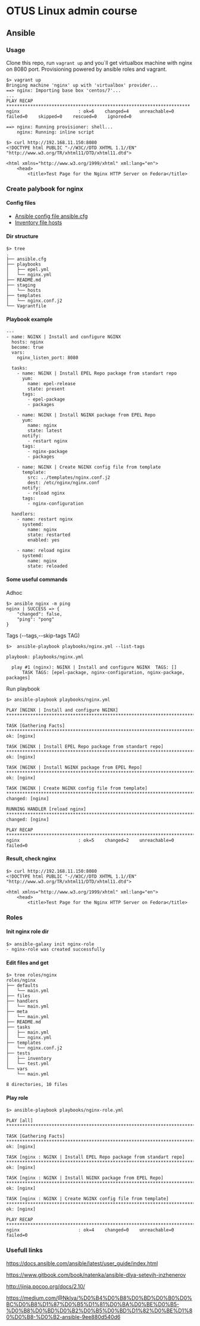 
# OTUS Linux admin course

## Ansible

### Usage

Clone this repo, run `vagrant up` and you`ll get virtualbox machine with nginx on 8080 port. Provisioning powered by ansible roles and vagrant. 

```
$> vagrant up
Bringing machine 'nginx' up with 'virtualbox' provider...
==> nginx: Importing base box 'centos/7'...
...
PLAY RECAP *********************************************************************
nginx                      : ok=6    changed=4    unreachable=0    failed=0    skipped=0    rescued=0    ignored=0   

==> nginx: Running provisioner: shell...
    nginx: Running: inline script

$> curl http://192.168.11.150:8080
<!DOCTYPE html PUBLIC "-//W3C//DTD XHTML 1.1//EN" "http://www.w3.org/TR/xhtml11/DTD/xhtml11.dtd">

<html xmlns="http://www.w3.org/1999/xhtml" xml:lang="en">
    <head>
        <title>Test Page for the Nginx HTTP Server on Fedora</title>
```

### Create palybook for nginx

#### Config files

* [Ansible config file ansible.cfg](ansible.cfg)
* [Inventory file hosts](stage/hosts)

#### Dir structure

```
$> tree
.
├── ansible.cfg
├── playbooks
│   ├── epel.yml
│   └── nginx.yml
├── README.md
├── staging
│   └── hosts
├── templates
│   └── nginx.conf.j2
└── Vagrantfile
```

#### Playbook example

```
---
- name: NGINX | Install and configure NGINX
  hosts: nginx
  become: true
  vars:
    nginx_listen_port: 8080

  tasks:
    - name: NGINX | Install EPEL Repo package from standart repo
      yum:
        name: epel-release
        state: present
      tags:
        - epel-package
        - packages

    - name: NGINX | Install NGINX package from EPEL Repo
      yum:
        name: nginx
        state: latest
      notify:
        - restart nginx
      tags:
        - nginx-package
        - packages

    - name: NGINX | Create NGINX config file from template
      template:
        src: ../templates/nginx.conf.j2
        dest: /etc/nginx/nginx.conf
      notify:
        - reload nginx
      tags:
        - nginx-configuration

  handlers:
    - name: restart nginx
      systemd:
        name: nginx
        state: restarted
        enabled: yes
    
    - name: reload nginx
      systemd:
        name: nginx
        state: reloaded
```

#### Some useful commands

Adhoc
```
$> ansible nginx -m ping
nginx | SUCCESS => {
    "changed": false, 
    "ping": "pong"
}
```

Tags (--tags,--skip-tags TAG)
```
$>  ansible-playbook playbooks/nginx.yml --list-tags

playbook: playbooks/nginx.yml

  play #1 (nginx): NGINX | Install and configure NGINX  TAGS: []
      TASK TAGS: [epel-package, nginx-configuration, nginx-package, packages]
```

Run playbook
```
$> ansible-playbook playbooks/nginx.yml

PLAY [NGINX | Install and configure NGINX] **************************************************************************************************************************************************

TASK [Gathering Facts] **********************************************************************************************************
ok: [nginx]

TASK [NGINX | Install EPEL Repo package from standart repo] *********************************************************************************************************************************
ok: [nginx]

TASK [NGINX | Install NGINX package from EPEL Repo] **********************************************************************************************************************************
ok: [nginx]

TASK [NGINX | Create NGINX config file from template] **********************************************************************************************************************************
changed: [nginx]

RUNNING HANDLER [reload nginx] **********************************************************************************************************************************
changed: [nginx]

PLAY RECAP ***********************************************************************************************************************
nginx                      : ok=5    changed=2    unreachable=0    failed=0 
```

#### Result, check nginx

```
$> curl http://192.168.11.150:8080
<!DOCTYPE html PUBLIC "-//W3C//DTD XHTML 1.1//EN" "http://www.w3.org/TR/xhtml11/DTD/xhtml11.dtd">

<html xmlns="http://www.w3.org/1999/xhtml" xml:lang="en">
    <head>
        <title>Test Page for the Nginx HTTP Server on Fedora</title>
```

### Roles

####  Init nginx role dir

```
$> ansible-galaxy init nginx-role
- nginx-role was created successfully
```

#### Edit files and get
```
$> tree roles/nginx
roles/nginx
├── defaults
│   └── main.yml
├── files
├── handlers
│   └── main.yml
├── meta
│   └── main.yml
├── README.md
├── tasks
│   ├── main.yml
│   └── nginx.yml
├── templates
│   └── nginx.conf.j2
├── tests
│   ├── inventory
│   └── test.yml
└── vars
    └── main.yml

8 directories, 10 files
```

#### Play role

```
$> ansible-playbook playbooks/nginx-role.yml 

PLAY [all] *************************************************************************************************

TASK [Gathering Facts] *************************************************************************************
ok: [nginx]

TASK [nginx : NGINX | Install EPEL Repo package from standart repo] ************************************************************************************************************
ok: [nginx]

TASK [nginx : NGINX | Install NGINX package from EPEL Repo] ************************************************************************************************************
ok: [nginx]

TASK [nginx : NGINX | Create NGINX config file from template] *************************************************************************************************************
ok: [nginx]

PLAY RECAP **************************************************************************************************
nginx                      : ok=4    changed=0    unreachable=0    failed=0
```

### Usefull links

https://docs.ansible.com/ansible/latest/user_guide/index.html

https://www.gitbook.com/book/natenka/ansible-dlya-setevih-inzhenerov

http://jinja.pocoo.org/docs/2.10/

https://medium.com/@Nklya/%D0%B4%D0%B8%D0%BD%D0%B0%D0%BC%D0%B8%D1%87%D0%B5%D1%81%D0%BA%D0%BE%D0%B5-%D0%B8%D0%BD%D0%B2%D0%B5%D0%BD%D1%82%D0%BE%D1%80%D0%B8-%D0%B2-ansible-9ee880d540d6
